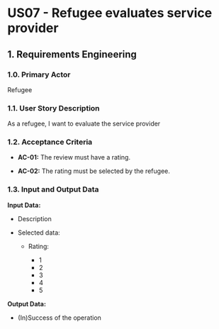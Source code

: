 # US07 - Refugee evaluates service provider

## 1. Requirements Engineering

### 1.0. Primary Actor
Refugee

### 1.1. User Story Description
As a refugee, I want to evaluate the service provider

### 1.2. Acceptance Criteria

* **AC-01:** The review must have a rating.

* **AC-02:** The rating must be selected by the refugee.

### 1.3. Input and Output Data

**Input Data:**

* Description

* Selected data:

    * Rating: 
  
        * 1
        * 2
        * 3
        * 4
        * 5

**Output Data:**

* (In)Success of the operation
